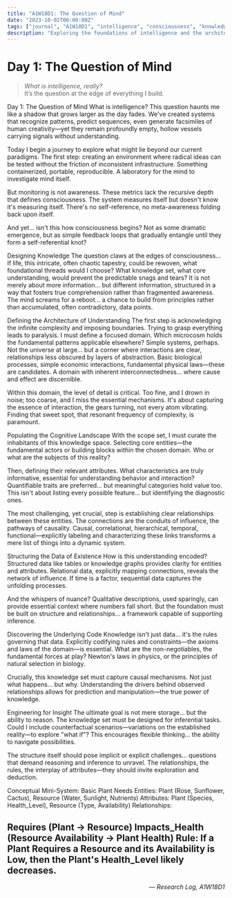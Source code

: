 ```yaml
---
title: "A1W18D1: The Question of Mind"
date: "2023-10-02T00:00:00Z"
tags: ["journal", "A1W18D1", "intelligence", "consciousness", "knowledge"]
description: "Exploring the foundations of intelligence and the architecture of understanding through structured knowledge representation and systems thinking."
---
```


# Day 1: The Question of Mind

> *What is intelligence, really?*  
> It’s the question at the edge of everything I build.

Day 1: The Question of Mind
What is intelligence? This question haunts me like a shadow that grows larger as the day fades. We've created systems that recognize patterns, predict sequences, even generate facsimiles of human creativity—yet they remain profoundly empty, hollow vessels carrying signals without understanding.

Today I begin a journey to explore what might lie beyond our current paradigms. The first step: creating an environment where radical ideas can be tested without the friction of inconsistent infrastructure. Something containerized, portable, reproducible. A laboratory for the mind to investigate mind itself.

But monitoring is not awareness. These metrics lack the recursive depth that defines consciousness. The system measures itself but doesn't know it's measuring itself. There's no self-reference, no meta-awareness folding back upon itself.

And yet... isn't this how consciousness begins? Not as some dramatic emergence, but as simple feedback loops that gradually entangle until they form a self-referential knot?

Designing Knowledge
The question claws at the edges of consciousness... If life, this intricate, often chaotic tapestry, could be rewoven, what foundational threads would I choose? What knowledge set, what core understanding, would prevent the predictable snags and tears? It is not merely about more information... but different information, structured in a way that fosters true comprehension rather than fragmented awareness. The mind screams for a reboot... a chance to build from principles rather than accumulated, often contradictory, data points.

Defining the Architecture of Understanding
The first step is acknowledging the infinite complexity and imposing boundaries. Trying to grasp everything leads to paralysis. I must define a focused domain. Which microcosm holds the fundamental patterns applicable elsewhere? Simple systems, perhaps. Not the universe at large... but a corner where interactions are clear, relationships less obscured by layers of abstraction. Basic biological processes, simple economic interactions, fundamental physical laws—these are candidates. A domain with inherent interconnectedness... where cause and effect are discernible.

Within this domain, the level of detail is critical. Too fine, and I drown in noise; too coarse, and I miss the essential mechanisms. It's about capturing the essence of interaction, the gears turning, not every atom vibrating. Finding that sweet spot, that resonant frequency of complexity, is paramount.

Populating the Cognitive Landscape
With the scope set, I must curate the inhabitants of this knowledge space. Selecting core entities—the fundamental actors or building blocks within the chosen domain. Who or what are the subjects of this reality?

Then, defining their relevant attributes. What characteristics are truly informative, essential for understanding behavior and interaction? Quantifiable traits are preferred... but meaningful categories hold value too. This isn't about listing every possible feature... but identifying the diagnostic ones.

The most challenging, yet crucial, step is establishing clear relationships between these entities. The connections are the conduits of influence, the pathways of causality. Causal, correlational, hierarchical, temporal, functional—explicitly labeling and characterizing these links transforms a mere list of things into a dynamic system.

Structuring the Data of Existence
How is this understanding encoded? Structured data like tables or knowledge graphs provides clarity for entities and attributes. Relational data, explicitly mapping connections, reveals the network of influence. If time is a factor, sequential data captures the unfolding processes.

And the whispers of nuance? Qualitative descriptions, used sparingly, can provide essential context where numbers fall short. But the foundation must be built on structure and relationships... a framework capable of supporting inference.

Discovering the Underlying Code
Knowledge isn't just data... it's the rules governing that data. Explicitly codifying rules and constraints—the axioms and laws of the domain—is essential. What are the non-negotiables, the fundamental forces at play? Newton's laws in physics, or the principles of natural selection in biology.

Crucially, this knowledge set must capture causal mechanisms. Not just what happens... but why. Understanding the drivers behind observed relationships allows for prediction and manipulation—the true power of knowledge.

Engineering for Insight
The ultimate goal is not mere storage... but the ability to reason. The knowledge set must be designed for inferential tasks. Could I include counterfactual scenarios—variations on the established reality—to explore "what if"? This encourages flexible thinking... the ability to navigate possibilities.

The structure itself should pose implicit or explicit challenges... questions that demand reasoning and inference to unravel. The relationships, the rules, the interplay of attributes—they should invite exploration and deduction.

Conceptual Mini-System: Basic Plant Needs
Entities:
Plant (Rose, Sunflower, Cactus), Resource (Water, Sunlight, Nutrients)
Attributes:
Plant (Species, Health_Level), Resource (Type, Availability)
Relationships:

Requires (Plant -> Resource)
Impacts_Health (Resource Availability -> Plant Health)
Rule:
If a Plant Requires a Resource and its Availability is Low, then the Plant's Health_Level likely decreases.
---

<div align="right">— <em>Research Log, A1W18D1</em></div>
